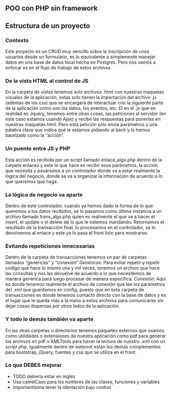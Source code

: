 ## POO con PHP sin framework

## Estructura de un proyecto

### Contexto
Este proyecto es un CRUD muy sencillo sobre la inscripción de unos usuarios desde un formulario, es lo equivalente a simplemente manejar datos en una base de datos local hecha en Postgres. Pero nos vamos a enfocar es en el flujo de trabajo de estos archivos.

### De la vista HTML al control de JS
En la carpeta de vistas tenemos solo archivos .html con nuestras maquetas visuales de la aplicación, estas solo tienen la importación del archivo .js (además de los css) que se encargará de interactuar con la siguiente parte de la aplicación como son los datos, los eventos, etc.
El en el .js que en realidad es Jquery, tenemos entre otras cosas, las peticiones al servidor (en este caso estamos usando Ajax) y recibe las respuestas para ponerlas en nuestras maquetas html. Pero esta petición sólo envía parámetros y una palabra clave que indica qué le estamos pidiendo al back y lo hemos bautizado como la “acción”.

### Un puente entre JS y PHP
Esta acción es recibida por un script llamado enlace_algo.php dentro de la carpeta enlaces y este lo que hace es recibir esos parámetros, la acción que necesita y pasárselos a un controlador donde va a estar realmente la lógica del negocio, donde se va a organizar la información de acuerdo a lo que queremos que haga.

### La lógica de negocio va aparte
Dentro de este controlador, cuando ya hemos dado la forma de lo que queremos a los datos recibidos, se lo pasamos como última instancia a un archivo llamado trans_algo.php quien es realmente el que va a hacer el insert, el update o el delete de lo que le estemos mandando.
Retornamos el resultado de la transacción final, lo procesamos en el controlador, se lo devolvemos al enlace y este ya lo pasa al front listo para mostrarse.

### Evitando repeticiones innecesarias
Dentro de la carpeta de transacciones tenemos un par de carpetas llamados “genéricas” y “conexión”
*Genéricas:* Para evitar repetir y repetir código que hace lo mismo una y mil veces, tenemos un archivo que hace las consultas y nos las devuelve de acuerdo a lo que necesitemos de manera genérica para luego procesar de manera específica.
*Conexión:* Aquí es donde tenemos realmente el archivo de conexión que lee los parámetros del .xml que guardamos en config, puesto que en esta carpeta de transacciones es donde tenemos contacto directo con la base de datos y es el lugar que le queda más a la mano a estos archivos para comunicarse sin dejar cosas dispersas por otros lados de la aplicación.

### Y todo lo demás también va aparte 
En las otras carpetas o directorios tenemos paquetes externos que usamos como utilidades o extensiones de nuestra aplicación como pdf para generar los archivos en pdf o XMLTools para hacer la lectura de nuestro .xml con un script php, igualmente dentro de webroot están los demás complementos para bootstrap, jQuery, fuentes y css que se utiliza en el front.

### Lo que DEBES mejorar
- TODO debería estar en inglés
- Usa camelCase para los nombres de las clases, funciones y variables
- Importantísima tener la identación bajo control
